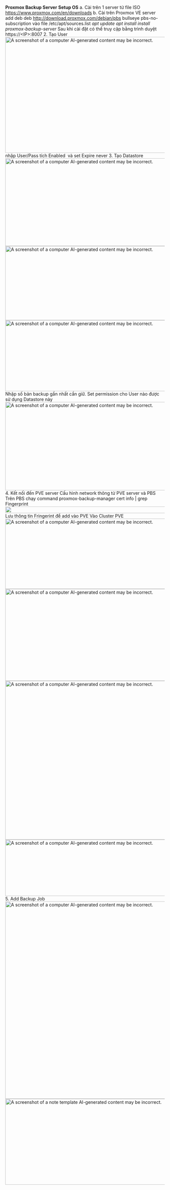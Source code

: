 **Proxmox Backup Server** **Setup OS** a\. Cài trên 1 server từ file ISO <https://www.proxmox.com/en/downloads> b\. Cài trên Proxmox VE server add deb deb <http://download.proxmox.com/debian/pbs> bullseye pbs-no-subscription vào file /etc/apt/sources.list *apt update apt install install proxmox-backup-server* Sau khi cài đặt có thể truy cập bằng trình duyệt https://\<IP\>:8007 2\. Tạo User <img src="C:\Users\NGUYEN THANH TAM\my-docs\Proxmox VE\images/media/image1.png" style="width:6.5in;height:3.81319in" alt="A screenshot of a computer AI-generated content may be incorrect." /> nhập User/Pass tích Enabled  và set Expire never 3\. Tạo Datastore <img src="C:\Users\NGUYEN THANH TAM\my-docs\Proxmox VE\images/media/image2.png" style="width:6.5in;height:2.88681in" alt="A screenshot of a computer AI-generated content may be incorrect." /><img src="C:\Users\NGUYEN THANH TAM\my-docs\Proxmox VE\images/media/image3.png" style="width:6.32292in;height:2.4375in" alt="A screenshot of a computer AI-generated content may be incorrect." /><img src="C:\Users\NGUYEN THANH TAM\my-docs\Proxmox VE\images/media/image4.png" style="width:6.35417in;height:2.33333in" alt="A screenshot of a computer AI-generated content may be incorrect." /> Nhập số bản backup gần nhất cần giữ. Set permission cho User nào được sử dụng Datastore này <img src="C:\Users\NGUYEN THANH TAM\my-docs\Proxmox VE\images/media/image5.png" style="width:6.5in;height:2.90139in" alt="A screenshot of a computer AI-generated content may be incorrect." /> 4\. Kết nối đến PVE server Cấu hình network thông từ PVE server và PBS Trên PBS chạy command proxmox-backup-manager cert info \| grep Fingerprint <img src="C:\Users\NGUYEN THANH TAM\my-docs\Proxmox VE\images/media/image6.png" style="width:6.5in;height:0.225in" /> Lưu thông tin Fringerint để add vào PVE Vào Cluster PVE <img src="C:\Users\NGUYEN THANH TAM\my-docs\Proxmox VE\images/media/image7.png" style="width:6.5in;height:2.30764in" alt="A screenshot of a computer AI-generated content may be incorrect." /><img src="C:\Users\NGUYEN THANH TAM\my-docs\Proxmox VE\images/media/image8.png" style="width:6.32292in;height:3.02083in" alt="A screenshot of a computer AI-generated content may be incorrect." /><img src="C:\Users\NGUYEN THANH TAM\my-docs\Proxmox VE\images/media/image9.png" style="width:6.5in;height:5.22014in" alt="A screenshot of a computer AI-generated content may be incorrect." /><img src="C:\Users\NGUYEN THANH TAM\my-docs\Proxmox VE\images/media/image10.png" style="width:6.5in;height:1.85625in" alt="A screenshot of a computer AI-generated content may be incorrect." /> 5\. Add Backup Job <img src="C:\Users\NGUYEN THANH TAM\my-docs\Proxmox VE\images/media/image11.png" style="width:6.39583in;height:6.48958in" alt="A screenshot of a computer AI-generated content may be incorrect." /><img src="C:\Users\NGUYEN THANH TAM\my-docs\Proxmox VE\images/media/image12.png" style="width:6.28125in;height:2.82292in" alt="A screenshot of a note template AI-generated content may be incorrect." />
